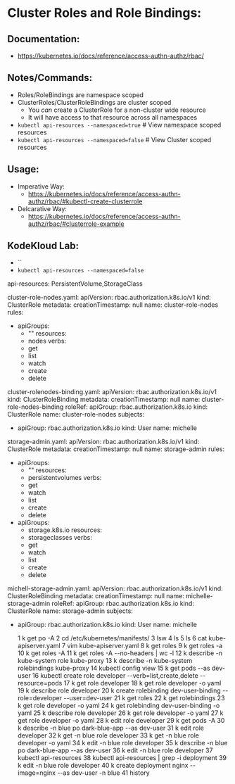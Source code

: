 # Cluster Roles and Role Bindings:
## Documentation:
- https://kubernetes.io/docs/reference/access-authn-authz/rbac/

## Notes/Commands:
- Roles/RoleBindings are namespace scoped
- ClusterRoles/ClusterRoleBindings are cluster scoped
  - You *can* create a ClusterRole for a non-cluster wide resource
  - It will have access to that resource across all namespaces
- `kubectl api-resources --namespaced=true`  # View namespace scoped resources
- `kubectl api-resources --namespaced=false` # View Cluster scoped resources

## Usage:
- Imperative Way:
  - https://kubernetes.io/docs/reference/access-authn-authz/rbac/#kubectl-create-clusterrole
- Delcarative Way:
  - https://kubernetes.io/docs/reference/access-authn-authz/rbac/#clusterrole-example




## KodeKloud Lab:
- ``
- `kubectl api-resources --namespaced=false`

api-resources:
PersistentVolume,StorageClass

cluster-role-nodes.yaml:
apiVersion: rbac.authorization.k8s.io/v1
kind: ClusterRole
metadata:
  creationTimestamp: null
  name: cluster-role-nodes
rules:
- apiGroups:
  - ""
  resources:
  - nodes
  verbs:
  - get
  - list
  - watch
  - create
  - delete

cluster-rolenodes-binding.yaml:
apiVersion: rbac.authorization.k8s.io/v1
kind: ClusterRoleBinding
metadata:
  creationTimestamp: null
  name: cluster-role-nodes-binding
roleRef:
  apiGroup: rbac.authorization.k8s.io
  kind: ClusterRole
  name: cluster-role-nodes
subjects:
- apiGroup: rbac.authorization.k8s.io
  kind: User
  name: michelle

storage-admin.yaml:
apiVersion: rbac.authorization.k8s.io/v1
kind: ClusterRole
metadata:
  creationTimestamp: null
  name: storage-admin
rules:
- apiGroups:
  - ""
  resources:
  - persistentvolumes
  verbs:
  - get
  - watch
  - list
  - create
  - delete
- apiGroups:
  - storage.k8s.io
  resources:
  - storageclasses
  verbs:
  - get
  - watch
  - list
  - create
  - delete


michell-storage-admin.yaml:
apiVersion: rbac.authorization.k8s.io/v1
kind: ClusterRoleBinding
metadata:
  creationTimestamp: null
  name: michelle-storage-admin
roleRef:
  apiGroup: rbac.authorization.k8s.io
  kind: ClusterRole
  name: storage-admin
subjects:
- apiGroup: rbac.authorization.k8s.io
  kind: User
  name: michelle

    1  k get po -A
    2  cd /etc/kubernetes/manifests/
    3  lsw
    4  ls
    5  ls
    6  cat kube-apiserver.yaml 
    7  vim kube-apiserver.yaml 
    8  k get roles
    9  k get roles -a
   10  k get roles -A
   11  k get roles -A --no-headers | wc -l
   12  k describe -n kube-system role kube-proxy 
   13  k describe -n kube-system rolebindings kube-proxy 
   14  kubectl config view
   15  k get pods --as dev-user
   16  kubectl create role developer --verb=list,create,delete --resource=pods
   17  k get role developer 
   18  k get role developer -o yaml
   19  k describe role developer 
   20  k create rolebinding dev-user-binding --role=developer --user=dev-user
   21  k get roles
   22  k get rolebindings
   23  k get role developer -o yaml
   24  k get rolebinding dev-user-binding -o yaml
   25  k describe role developer 
   26  k get role developer -o yaml
   27  k get role developer -o yaml
   28  k edit role developer 
   29  k get pods -A
   30  k describe -n blue po dark-blue-app --as dev-user
   31  k edit role developer 
   32  k get -n blue role developer 
   33  k get -n blue role developer -o yaml
   34  k edit -n blue role developer 
   35  k describe -n blue po dark-blue-app --as dev-user
   36  k edit -n blue role developer 
   37  kubectl api-resources
   38  kubectl api-resources | grep -i deployment
   39  k edit -n blue role developer 
   40  k create deployment nginx --image=nginx --as dev-user -n blue
   41  history